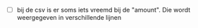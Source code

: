 - [ ] bij de csv is er soms iets vreemd bij de "amount". Die wordt weergegeven in verschillende lijnen